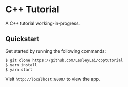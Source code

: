 # C++ Tutorial

A C++ tutorial working-in-progress.

## Quickstart

Get started by running the following commands:

```sh
$ git clone https://github.com/LesleyLai/cpptutorial
$ yarn install
$ yarn start
```

Visit `http://localhost:8000/` to view the app.
